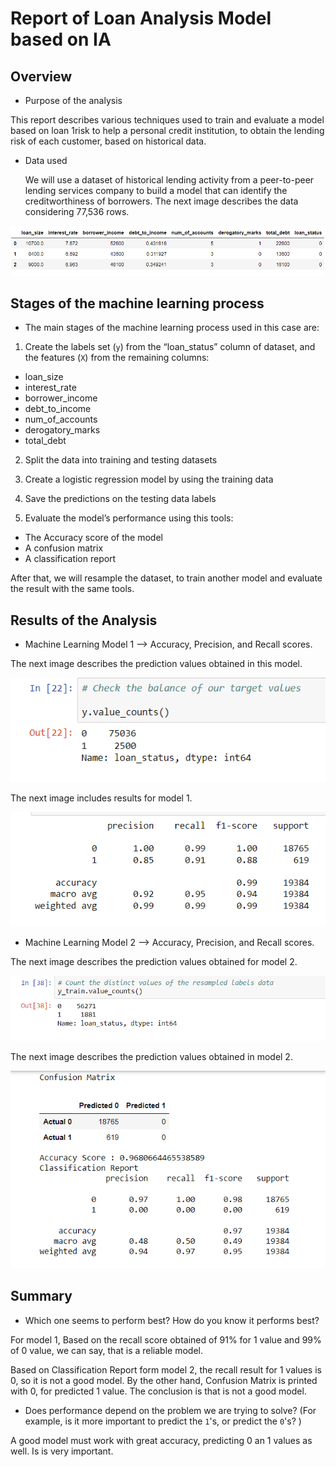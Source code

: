 # Report of Loan Analysis Model based on IA 

## Overview 


* Purpose of the analysis

This report describes various techniques used to train and evaluate a model based on loan 1risk to help a personal credit institution, to obtain the lending risk of each customer, based on historical data. 

* Data used 

  We will use a dataset of historical lending activity from a peer-to-peer lending services company to build a model that can identify the creditworthiness of borrowers. 
  The next image describes the data considering 77,536 rows. 

<p align="center"><img src="https://github.com/zuntaalejandra/credit-risk-classification/blob/main/Credit_Risk/images/input_data.png" /></p>



## Stages of the machine learning process

* The main stages of the machine learning process used in this case are:

1) Create the labels set (`y`)  from the “loan_status” column of dataset, and   the features (`X`)  from the remaining columns:
* loan_size	
* interest_rate	
* borrower_income	
* debt_to_income	
* num_of_accounts	
* derogatory_marks	
* total_debt

2) Split the data into training and testing datasets 

3) Create a logistic regression model by using the training data

4) Save the predictions on the testing data labels 

5) Evaluate the model’s performance using this tools:

* The Accuracy score of the model
* A confusion matrix
* A classification report

After that, we will resample the dataset, to train another model and evaluate the result with the same tools. 

## Results of the Analysis


* Machine Learning Model 1 --> Accuracy, Precision, and Recall scores.

The next image describes the prediction values obtained in this model.

<p align="center"><img src="https://github.com/zuntaalejandra/credit-risk-classification/blob/main/Credit_Risk/images/Target_values_1.png" /></p>

The next image includes results for model 1.

<p align="center"><img src="https://github.com/zuntaalejandra/credit-risk-classification/blob/main/Credit_Risk/images/Confusion_Matrix_1.png"/><p>



* Machine Learning Model 2  --> Accuracy, Precision, and Recall scores.

The next image describes the prediction values obtained for model 2.

<p align="center"><img src="https://github.com/zuntaalejandra/credit-risk-classification/blob/main/Credit_Risk/images/Target_values_2.png" /></p>

The next image describes the prediction values obtained in model 2.

<p align="center"><img src="https://github.com/zuntaalejandra/credit-risk-classification/blob/main/Credit_Risk/images/Confusion_Matrix_2.png"/><p>


## Summary

* Which one seems to perform best? How do you know it performs best?

For model 1, Based on the recall score obtained of 91% for 1 value and 99% of 0 value, we can say, that is a reliable model.

Based on Classification Report form model 2, the recall result for 1 values is 0, so it is not a good model. By the other hand, Confusion Matrix is printed with 0, for predicted 1 value. The conclusion is that is not a good model.


* Does performance depend on the problem we are trying to solve? (For example, is it more important to predict the `1`'s, or predict the `0`'s? )

A good model must work with great accuracy, predicting 0 an 1 values as well.  Is is very important.